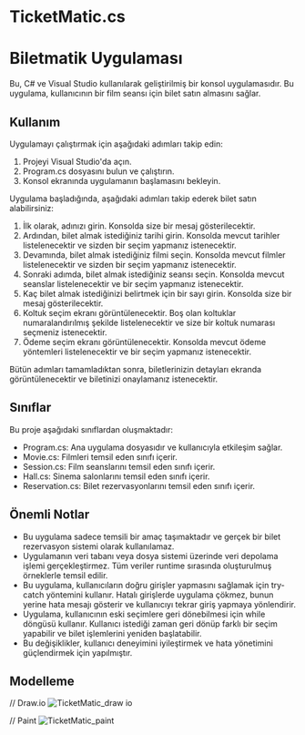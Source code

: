 # TicketMatic.cs

# Biletmatik Uygulaması

Bu, C# ve Visual Studio kullanılarak geliştirilmiş bir konsol uygulamasıdır. Bu uygulama, kullanıcının bir film seansı için bilet satın almasını sağlar.

## Kullanım

Uygulamayı çalıştırmak için aşağıdaki adımları takip edin:

1. Projeyi Visual Studio'da açın.
2. Program.cs dosyasını bulun ve çalıştırın.
3. Konsol ekranında uygulamanın başlamasını bekleyin.

Uygulama başladığında, aşağıdaki adımları takip ederek bilet satın alabilirsiniz:

1. İlk olarak, adınızı girin. Konsolda size bir mesaj gösterilecektir.
2. Ardından, bilet almak istediğiniz tarihi girin. Konsolda mevcut tarihler listelenecektir ve sizden bir seçim yapmanız istenecektir.
3. Devamında, bilet almak istediğiniz filmi seçin. Konsolda mevcut filmler listelenecektir ve sizden bir seçim yapmanız istenecektir.
4. Sonraki adımda, bilet almak istediğiniz seansı seçin. Konsolda mevcut seanslar listelenecektir ve bir seçim yapmanız istenecektir.
5. Kaç bilet almak istediğinizi belirtmek için bir sayı girin. Konsolda size bir mesaj gösterilecektir.
6. Koltuk seçim ekranı görüntülenecektir. Boş olan koltuklar numaralandırılmış şekilde listelenecektir ve size bir koltuk numarası seçmeniz istenecektir.
7. Ödeme seçim ekranı görüntülenecektir. Konsolda mevcut ödeme yöntemleri listelenecektir ve bir seçim yapmanız istenecektir.

Bütün adımları tamamladıktan sonra, biletlerinizin detayları ekranda görüntülenecektir ve biletinizi onaylamanız istenecektir.

## Sınıflar

Bu proje aşağıdaki sınıflardan oluşmaktadır:

- Program.cs: Ana uygulama dosyasıdır ve kullanıcıyla etkileşim sağlar.
- Movie.cs: Filmleri temsil eden sınıfı içerir.
- Session.cs: Film seanslarını temsil eden sınıfı içerir.
- Hall.cs: Sinema salonlarını temsil eden sınıfı içerir.
- Reservation.cs: Bilet rezervasyonlarını temsil eden sınıfı içerir.

## Önemli Notlar

- Bu uygulama sadece temsili bir amaç taşımaktadır ve gerçek bir bilet rezervasyon sistemi olarak kullanılamaz.
- Uygulamanın veri tabanı veya dosya sistemi üzerinde veri depolama işlemi gerçekleştirmez. Tüm veriler runtime sırasında oluşturulmuş örneklerle temsil edilir.
- Bu uygulama, kullanıcıların doğru girişler yapmasını sağlamak için try-catch yöntemini kullanır. Hatalı girişlerde uygulama çökmez, bunun yerine hata mesajı gösterir ve kullanıcıyı tekrar giriş yapmaya yönlendirir.
- Uygulama, kullanıcının eski seçimlere geri dönebilmesi için while döngüsü kullanır. Kullanıcı istediği zaman geri dönüp farklı bir seçim yapabilir ve bilet işlemlerini yeniden başlatabilir.
- Bu değişiklikler, kullanıcı deneyimini iyileştirmek ve hata yönetimini güçlendirmek için yapılmıştır.

## Modelleme
// Draw.io
![TicketMatic_draw io](https://github.com/keremketenci0/TicketMatic/assets/128905838/6c04e8fb-f88e-4b03-ab9e-0c853b9fb795)

// Paint
![TicketMatic_paint](https://github.com/keremketenci0/TicketMatic/assets/128905838/624317d0-1dc0-4fbb-ad93-1257f649261f)


